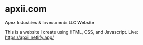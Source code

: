 # apxii.com
Apex Industries & Investments LLC Website

This is a website I create using HTML, CSS, and Javascript. 
Live: https://apxii.netlify.app/
